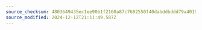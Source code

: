 ```yaml
---
source_checksum: 4803649435ec1ee90b1f2160a87c7682550f40dabddbddd79a401990400c101a
source_modified: 2024-12-12T21:11:49.587Z
---
```


